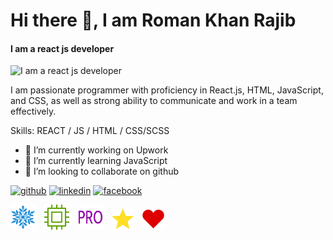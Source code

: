 # Hi there 👋, I am Roman Khan Rajib
#### I am a react js developer
![I am a react js developer](https://scontent.fdac5-2.fna.fbcdn.net/v/t39.30808-6/242740883_991677018345775_8061116399564902041_n.jpg?_nc_cat=104&ccb=1-7&_nc_sid=19026a&_nc_ohc=w8VLhS5YO2YAX_WPneH&_nc_ht=scontent.fdac5-2.fna&oh=00_AT9tVmr8oMVow71HX7orDnVbmgZwyngziw3GuHTAZkI0Hw&oe=628D508A)

I am passionate programmer with proficiency in React.js, HTML, JavaScript, and CSS, as well as strong ability to communicate and work in a team effectively.

Skills: REACT / JS / HTML / CSS/SCSS

- 🔭 I’m currently working on Upwork 
- 🌱 I’m currently learning JavaScript 
- 👯 I’m looking to collaborate on github 


[<img src='https://cdn.jsdelivr.net/npm/simple-icons@3.0.1/icons/github.svg' alt='github' height='40'>](https://github.com/https://github.com/rajibkn345)  [<img src='https://cdn.jsdelivr.net/npm/simple-icons@3.0.1/icons/linkedin.svg' alt='linkedin' height='40'>](https://www.linkedin.com/in/https://www.linkedin.com/in/roman-khan-rajib-a81845b9//)  [<img src='https://cdn.jsdelivr.net/npm/simple-icons@3.0.1/icons/facebook.svg' alt='facebook' height='40'>](https://www.facebook.com/https://www.facebook.com/roman.ipe11)  

<a href='https://archiveprogram.github.com/'><img src='https://raw.githubusercontent.com/acervenky/animated-github-badges/master/assets/acbadge.gif' width='40' height='40'></a> <a href='https://docs.github.com/en/developers'><img src='https://raw.githubusercontent.com/acervenky/animated-github-badges/master/assets/devbadge.gif' width='40' height='40'></a> <a href='https://github.com/pricing'><img src='https://raw.githubusercontent.com/acervenky/animated-github-badges/master/assets/pro.gif' width='40' height='40'></a> <a href='https://stars.github.com/'><img src='https://raw.githubusercontent.com/acervenky/animated-github-badges/master/assets/starbadge.gif' width='35' height='35'></a> <a href='https://docs.github.com/en/github/supporting-the-open-source-community-with-github-sponsors'><img src='https://raw.githubusercontent.com/acervenky/animated-github-badges/master/assets/sponsorbadge.gif' width='35' height='35'></a> 



